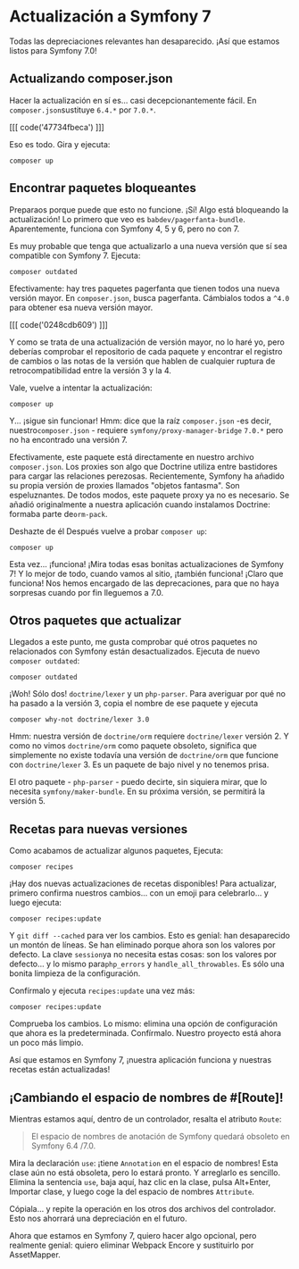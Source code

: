# Actualización a Symfony 7

Todas las depreciaciones relevantes han desaparecido. ¡Así que estamos listos para Symfony 7.0!

## Actualizando composer.json

Hacer la actualización en sí es... casi decepcionantemente fácil. En `composer.json`sustituye `6.4.*` por `7.0.*`.

[[[ code('47734fbeca') ]]]

Eso es todo. Gira y ejecuta:

```terminal
composer up
```

## Encontrar paquetes bloqueantes

Preparaos porque puede que esto no funcione. ¡Sí! Algo está bloqueando la actualización! Lo primero que veo es `babdev/pagerfanta-bundle`. Aparentemente, funciona con Symfony 4, 5 y 6, pero no con 7.

Es muy probable que tenga que actualizarlo a una nueva versión que sí sea compatible con Symfony 7. Ejecuta:

```terminal
composer outdated
```

Efectivamente: hay tres paquetes pagerfanta que tienen todos una nueva versión mayor. En `composer.json`, busca pagerfanta. Cámbialos todos a `^4.0` para obtener esa nueva versión mayor.

[[[ code('0248cdb609') ]]]

Y como se trata de una actualización de versión mayor, no lo haré yo, pero deberías comprobar el repositorio de cada paquete y encontrar el registro de cambios o las notas de la versión que hablen de cualquier ruptura de retrocompatibilidad entre la versión 3 y la 4.

Vale, vuelve a intentar la actualización:

```terminal
composer up
```

Y... ¡sigue sin funcionar! Hmm: dice que la raíz `composer.json` -es decir, nuestro`composer.json` - requiere `symfony/proxy-manager-bridge` `7.0.*` pero no ha encontrado una versión 7.

Efectivamente, este paquete está directamente en nuestro archivo `composer.json`. Los proxies son algo que Doctrine utiliza entre bastidores para cargar las relaciones perezosas. Recientemente, Symfony ha añadido su propia versión de proxies llamados "objetos fantasma". Son espeluznantes. De todos modos, este paquete proxy ya no es necesario. Se añadió originalmente a nuestra aplicación cuando instalamos Doctrine: formaba parte de`orm-pack`.

Deshazte de él Después vuelve a probar `composer up`:

```terminal-silent
composer up
```

Esta vez... ¡funciona! ¡Mira todas esas bonitas actualizaciones de Symfony 7! Y lo mejor de todo, cuando vamos al sitio, ¡también funciona! ¡Claro que funciona! Nos hemos encargado de las deprecaciones, para que no haya sorpresas cuando por fin lleguemos a 7.0.

## Otros paquetes que actualizar

Llegados a este punto, me gusta comprobar qué otros paquetes no relacionados con Symfony están desactualizados. Ejecuta de nuevo `composer outdated`:

```terminal-silent
composer outdated
```

¡Woh! Sólo dos! `doctrine/lexer` y un `php-parser`. Para averiguar por qué no ha pasado a la versión 3, copia el nombre de ese paquete y ejecuta

```terminal
composer why-not doctrine/lexer 3.0
```

Hmm: nuestra versión de `doctrine/orm` requiere `doctrine/lexer` versión 2. Y como no vimos `doctrine/orm` como paquete obsoleto, significa que simplemente no existe todavía una versión de `doctrine/orm` que funcione con `doctrine/lexer` 3. Es un paquete de bajo nivel y no tenemos prisa.

El otro paquete - `php-parser` - puedo decirte, sin siquiera mirar, que lo necesita `symfony/maker-bundle`. En su próxima versión, se permitirá la versión 5.

## Recetas para nuevas versiones

Como acabamos de actualizar algunos paquetes, Ejecuta:

```terminal
composer recipes
```

¡Hay dos nuevas actualizaciones de recetas disponibles! Para actualizar, primero confirma nuestros cambios... con un emoji para celebrarlo... y luego ejecuta:

```terminal
composer recipes:update
```

Y `git diff --cached` para ver los cambios. Esto es genial: han desaparecido un montón de líneas. Se han eliminado porque ahora son los valores por defecto. La clave `session`ya no necesita estas cosas: son los valores por defecto... y lo mismo para`php_errors` y `handle_all_throwables`. Es sólo una bonita limpieza de la configuración.

Confírmalo y ejecuta `recipes:update` una vez más:

```terminal-silent
composer recipes:update
```

Comprueba los cambios. Lo mismo: elimina una opción de configuración que ahora es la predeterminada. Confírmalo. Nuestro proyecto está ahora un poco más limpio.

Así que estamos en Symfony 7, ¡nuestra aplicación funciona y nuestras recetas están actualizadas!

## ¡Cambiando el espacio de nombres de #[Route]!

Mientras estamos aquí, dentro de un controlador, resalta el atributo `Route`:

> El espacio de nombres de anotación de Symfony quedará obsoleto en Symfony 6.4 /7.0.

Mira la declaración `use`: ¡tiene `Annotation` en el espacio de nombres! Esta clase aún no está obsoleta, pero lo estará pronto. Y arreglarlo es sencillo. Elimina la sentencia `use`, baja aquí, haz clic en la clase, pulsa Alt+Enter, Importar clase, y luego coge la del espacio de nombres `Attribute`.

Cópiala... y repite la operación en los otros dos archivos del controlador. Esto nos ahorrará una depreciación en el futuro.

Ahora que estamos en Symfony 7, quiero hacer algo opcional, pero realmente genial: quiero eliminar Webpack Encore y sustituirlo por AssetMapper.
